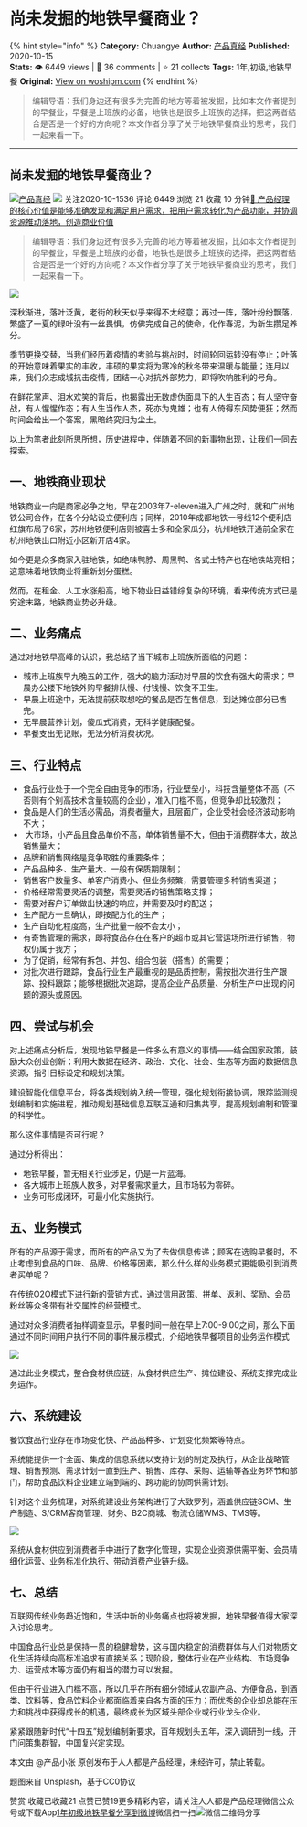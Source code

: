 # 尚未发掘的地铁早餐商业？
{% hint style="info" %}
**Category:** Chuangye
**Author:** [产品真经](https://www.woshipm.com/u/639200)
**Published:** 2020-10-15  
**Stats:** 👁️ 6449 views | 💬 36 comments | ⭐ 21 collects
**Tags:** 1年,初级,地铁早餐
**Original:** [View on woshipm.com](https://www.woshipm.com/chuangye/3939778.html)
{% endhint %}
> 编辑导语：我们身边还有很多为完善的地方等着被发掘，比如本文作者提到的早餐业，早餐是上班族的必备，地铁也是很多上班族的选择，把这两者结合是否是一个好的方向呢？本文作者分享了关于地铁早餐商业的思考，我们一起来看一下。

---

## 尚未发掘的地铁早餐商业？

[![](https://image.woshipm.com/wp-files/2022/07/xrZHLiIaLteUDmWxhAsY.jpeg!/both/72x72)](https://www.woshipm.com/u/639200)[产品真经](https://www.woshipm.com/u/639200) ![](https://static.woshipm.com/tag/1101_1@2x.png) 关注2020-10-1536 评论 6449 浏览 21 收藏 10 分钟[🔗 产品经理的核心价值是能够准确发现和满足用户需求，把用户需求转化为产品功能，并协调资源推动落地，创造商业价值](https://ke.qidianla.com/courses/90pm)

> 编辑导语：我们身边还有很多为完善的地方等着被发掘，比如本文作者提到的早餐业，早餐是上班族的必备，地铁也是很多上班族的选择，把这两者结合是否是一个好的方向呢？本文作者分享了关于地铁早餐商业的思考，我们一起来看一下。

![](https://image.woshipm.com/wp-files/2020/10/pVmzfQxNqGfUGKND9PiL.jpg)

深秋渐进，落叶泛黄，老街的秋天似乎来得不太经意；再过一阵，落叶纷纷飘落，繁盛了一夏的绿叶没有一丝畏惧，仿佛完成自己的使命，化作春泥，为新生攒足养分。

季节更换交替，当我们经历着疫情的考验与挑战时，时间轮回运转没有停止；叶落的开始意味着果实的丰收，丰硕的果实将为寒冷的秋冬带来温暖与能量；连月以来，我们众志成城抗击疫情，团结一心对抗外部势力，即将吹响胜利的号角。

在鲜花掌声、泪水欢笑的背后，也揭露出无数虚伪面具下的人生百态；有人坚守奋战，有人惺惺作态；有人生当作人杰，死亦为鬼雄；也有人倚得东风势便狂；然而时间会给出一个答案，黑暗终究归为尘土。

以上为笔者此刻所思所想，历史进程中，伴随着不同的新事物出现，让我们一同去探索。

## 一、地铁商业现状

地铁商业一向是商家必争之地，早在2003年7-eleven进入广州之时，就和广州地铁公司合作，在各个分站设立便利店；同样，2010年成都地铁一号线12个便利店红旗布局了6家，苏州地铁便利店则被喜士多和全家瓜分，杭州地铁开通前全家在杭州地铁出口附近小区新开店4家。

如今更是众多商家入驻地铁，如绝味鸭脖、周黑鸭、各式土特产也在地铁站亮相；这意味着地铁商业将重新划分蛋糕。

然而，在租金、人工水涨船高，地下物业日益错综复杂的环境，看来传统方式已是穷途末路，地铁商业势必升级。

## 二、业务痛点

通过对地铁早高峰的认识，我总结了当下城市上班族所面临的问题：

*   城市上班族早九晚五的工作，强大的脑力活动对早晨的饮食有强大的需求；早晨办公楼下地铁外购早餐排队慢、付钱慢、饮食不卫生。
*   早晨上班途中，无法提前获取想吃的餐品是否在售信息，到达摊位部分已售完。
*   无早晨营养计划，傻瓜式消费，无科学健康配餐。
*   早餐支出无记账，无法分析消费状况。

## 三、行业特点

*   食品行业处于一个完全自由竞争的市场，行业壁垒小，科技含量整体不高（不否则有个别高技术含量较高的企业），准入门槛不高，但竞争却比较激烈；
*   食品是人们的生活必需品，消费者量大，且层面广，企业受社会经济波动影响不大；
*    大市场，小产品且食品单价不高，单体销售量不大，但由于消费群体大，故总销售量大；
*   品牌和销售网络是竞争取胜的重要条件；
*   产品品种多、生产量大、一般有保质期限制；
*   销售客户数量多、单客户消费小、但业务频繁，需要管理多种销售渠道；
*   价格经常需要灵活的调整，需要灵活的销售策略支撑；
*   需要对客户订单做出快速的响应，并需要及时的配送；
*   生产配方一旦确认，即按配方化的生产；
*   生产自动化程度高，生产批量一般不会太小；
*   有寄售管理的需求，即将食品存在在客户的超市或其它营运场所进行销售，物权仍属于我方；
*   为了促销，经常有拆包、并包、组合包装（搭售）的需要；
*   对批次进行跟踪，食品行业生产最重视的是品质控制，需按批次进行生产跟踪、投料跟踪；能够根据批次追踪，提高企业产品质量、分析生产中出现的问题的源头或原因。

## 四、尝试与机会

对上述痛点分析后，发现地铁早餐是一件多么有意义的事情——结合国家政策，鼓励大众创业创新；利用大数据在经济、政治、文化、社会、生态等方面的数据信息资源，指引目标设定和规划决策。

建设智能化信息平台，将各类规划纳入统一管理，强化规划衔接协调，跟踪监测规划编制和实施进程，推动规划基础信息互联互通和归集共享，提高规划编制和管理的科学性。

那么这件事情是否可行呢？

通过分析得出：

*   地铁早餐，暂无相关行业涉足，仍是一片蓝海。
*   各大城市上班族人数多，对早餐需求量大，且市场较为零碎。
*   业务可形成闭环，可最小化实施执行。

## 五、业务模式

所有的产品源于需求，而所有的产品又为了去做信息传递；顾客在选购早餐时，不止考虑到食品的口味、品牌、价格等因素，那么什么样的业务模式更能吸引到消费者买单呢？

在传统O2O模式下进行新的营销方式，通过信用政策、拼单、返利、奖励、会员粉丝等众多带有社交属性的经营模式。

通过对众多消费者抽样调查显示，早餐时间一般在早上7:00-9:00之间，那么下面通过不同时间用户执行不同的事件展示模式，介绍地铁早餐项目的业务运作模式

![](https://image.woshipm.com/wp-files/2020/06/FSzY5X9tUXOOhCFPxqsa.png)

通过此业务模式，整合食材供应链，从食材供应生产、摊位建设、系统支撑完成业务运作。

## 六、系统建设

餐饮食品行业存在市场变化快、产品品种多、计划变化频繁等特点。

系统能提供一个全面、集成的信息系统以支持计划的制定及执行，从企业战略管理、销售预测、需求计划一直到生产、销售、库存、采购、运输等各业务环节和部门，帮助食品饮料企业建立端到端的、跨功能的协同供需计划。

针对这个业务梳理，对系统建设业务架构进行了大致罗列，涵盖供应链SCM、生产制造、S/CRM客商管理、财务、B2C商城、物流仓储WMS、TMS等。

![](https://image.woshipm.com/wp-files/2020/06/3X6bh1y0EzsNOpgwlc3Y.png)

系统从食材供应到消费者手中进行了数字化管理，实现企业资源供需平衡、会员精细化运营、业务标准化执行、带动消费产业链升级。

## 七、总结

互联网传统业务趋近饱和，生活中新的业务痛点也将被发掘，地铁早餐值得大家深入讨论思考。

中国食品行业总是保持一贯的稳健增势，这与国内稳定的消费群体与人们对物质文化生活持续向高标准追求有直接关系；现阶段，整体行业在产业结构、市场竞争力、运营成本等方面仍有相当的潜力可以发掘。

但由于行业进入门槛不高，所以几乎在所有细分领域从农副产品、方便食品，到酒类、饮料等，食品饮料企业都面临着来自各方面的压力；而优秀的企业却总能在压力和挑战中获得成长的机遇，最终成长为区域头部企业或行业龙头企业。

紧紧跟随新时代“十四五”规划编制新要求，百年规划头五年，深入调研到一线，开门问策集群智，中国复兴定实现。

本文由 @产品小张 原创发布于人人都是产品经理，未经许可，禁止转载。

题图来自 Unsplash，基于CC0协议

赞赏 收藏已收藏21 点赞已赞19更多精彩内容，请关注人人都是产品经理微信公众号或下载App[1年](https://www.woshipm.com/tag/1%e5%b9%b4)[初级](https://www.woshipm.com/tag/%e5%88%9d%e7%ba%a7)[地铁早餐](https://www.woshipm.com/tag/%e5%9c%b0%e9%93%81%e6%97%a9%e9%a4%90)[分享到微博](https://service.weibo.com/share/share.php?appkey=2775287854&title=尚未发掘的地铁早餐商业？&url=https://www.woshipm.com/chuangye/3939778.html&pic=https://image.woshipm.com/wp-files/2020/10/pVmzfQxNqGfUGKND9PiL.jpg)微信扫一扫![微信二维码](https://api.pwmqr.com/qrcode/create/?url=https://www.woshipm.com/chuangye/3939778.html)分享